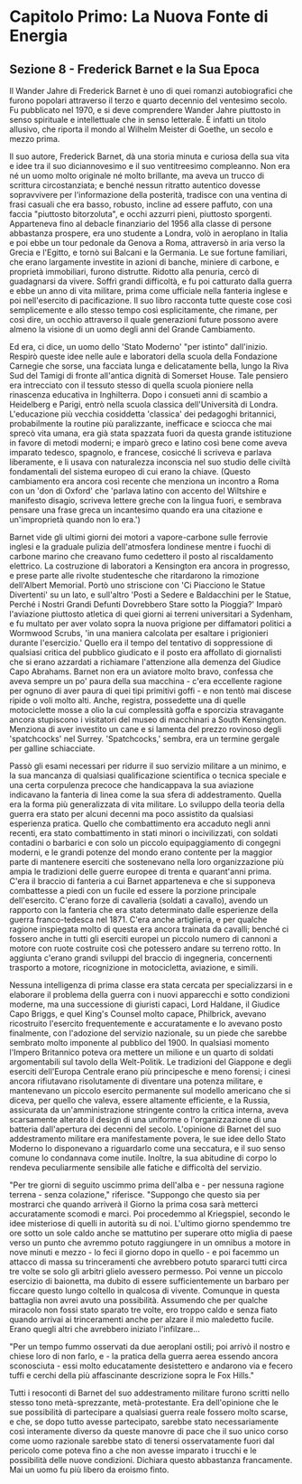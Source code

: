 # Capitolo Primo: La Nuova Fonte di Energia

## Sezione 8 - Frederick Barnet e la Sua Epoca

Il Wander Jahre di Frederick Barnet è uno di quei romanzi autobiografici che furono popolari attraverso il terzo e quarto decennio del ventesimo secolo. Fu pubblicato nel 1970, e si deve comprendere Wander Jahre piuttosto in senso spirituale e intellettuale che in senso letterale. È infatti un titolo allusivo, che riporta il mondo al Wilhelm Meister di Goethe, un secolo e mezzo prima.

Il suo autore, Frederick Barnet, dà una storia minuta e curiosa della sua vita e idee tra il suo diciannovesimo e il suo ventitreesimo compleanno. Non era né un uomo molto originale né molto brillante, ma aveva un trucco di scrittura circostanziata; e benché nessun ritratto autentico dovesse sopravvivere per l'informazione della posterità, tradisce con una ventina di frasi casuali che era basso, robusto, incline ad essere paffuto, con una faccia "piuttosto bitorzoluta", e occhi azzurri pieni, piuttosto sporgenti. Apparteneva fino al debacle finanziario del 1956 alla classe di persone abbastanza prospere, era uno studente a Londra, volò in aeroplano in Italia e poi ebbe un tour pedonale da Genova a Roma, attraversò in aria verso la Grecia e l'Egitto, e tornò sui Balcani e la Germania. Le sue fortune familiari, che erano largamente investite in azioni di banche, miniere di carbone, e proprietà immobiliari, furono distrutte. Ridotto alla penuria, cercò di guadagnarsi da vivere. Soffrì grandi difficoltà, e fu poi catturato dalla guerra e ebbe un anno di vita militare, prima come ufficiale nella fanteria inglese e poi nell'esercito di pacificazione. Il suo libro racconta tutte queste cose così semplicemente e allo stesso tempo così esplicitamente, che rimane, per così dire, un occhio attraverso il quale generazioni future possono avere almeno la visione di un uomo degli anni del Grande Cambiamento.

Ed era, ci dice, un uomo dello 'Stato Moderno' "per istinto" dall'inizio. Respirò queste idee nelle aule e laboratori della scuola della Fondazione Carnegie che sorse, una facciata lunga e delicatamente bella, lungo la Riva Sud del Tamigi di fronte all'antica dignità di Somerset House. Tale pensiero era intrecciato con il tessuto stesso di quella scuola pioniere nella rinascenza educativa in Inghilterra. Dopo i consueti anni di scambio a Heidelberg e Parigi, entrò nella scuola classica dell'Università di Londra. L'educazione più vecchia cosiddetta 'classica' dei pedagoghi britannici, probabilmente la routine più paralizzante, inefficace e sciocca che mai sprecò vita umana, era già stata spazzata fuori da questa grande istituzione in favore di metodi moderni; e imparò greco e latino così bene come aveva imparato tedesco, spagnolo, e francese, cosicché li scriveva e parlava liberamente, e li usava con naturalezza inconscia nel suo studio delle civiltà fondamentali del sistema europeo di cui erano la chiave. (Questo cambiamento era ancora così recente che menziona un incontro a Roma con un 'don di Oxford' che 'parlava latino con accento del Wiltshire e manifesto disagio, scriveva lettere greche con la lingua fuori, e sembrava pensare una frase greca un incantesimo quando era una citazione e un'improprietà quando non lo era.')

Barnet vide gli ultimi giorni dei motori a vapore-carbone sulle ferrovie inglesi e la graduale pulizia dell'atmosfera londinese mentre i fuochi di carbone marino che creavano fumo cedettero il posto al riscaldamento elettrico. La costruzione di laboratori a Kensington era ancora in progresso, e prese parte alle rivolte studentesche che ritardarono la rimozione dell'Albert Memorial. Portò uno striscione con 'Ci Piacciono le Statue Divertenti' su un lato, e sull'altro 'Posti a Sedere e Baldacchini per le Statue, Perché i Nostri Grandi Defunti Dovrebbero Stare sotto la Pioggia?' Imparò l'aviazione piuttosto atletica di quei giorni ai terreni universitari a Sydenham, e fu multato per aver volato sopra la nuova prigione per diffamatori politici a Wormwood Scrubs, 'in una maniera calcolata per esaltare i prigionieri durante l'esercizio.' Quello era il tempo del tentativo di soppressione di qualsiasi critica del pubblico giudicato e il posto era affollato di giornalisti che si erano azzardati a richiamare l'attenzione alla demenza del Giudice Capo Abrahams. Barnet non era un aviatore molto bravo, confessa che aveva sempre un po' paura della sua macchina - c'era eccellente ragione per ognuno di aver paura di quei tipi primitivi goffi - e non tentò mai discese ripide o voli molto alti. Anche, registra, possedette una di quelle motociclette mosse a olio la cui complessità goffa e sporcizia stravagante ancora stupiscono i visitatori del museo di macchinari a South Kensington. Menziona di aver investito un cane e si lamenta del prezzo rovinoso degli 'spatchcocks' nel Surrey. 'Spatchcocks,' sembra, era un termine gergale per galline schiacciate.

Passò gli esami necessari per ridurre il suo servizio militare a un minimo, e la sua mancanza di qualsiasi qualificazione scientifica o tecnica speciale e una certa corpulenza precoce che handicappava la sua aviazione indicavano la fanteria di linea come la sua sfera di addestramento. Quella era la forma più generalizzata di vita militare. Lo sviluppo della teoria della guerra era stato per alcuni decenni ma poco assistito da qualsiasi esperienza pratica. Quello che combattimento era accaduto negli anni recenti, era stato combattimento in stati minori o incivilizzati, con soldati contadini o barbarici e con solo un piccolo equipaggiamento di congegni moderni, e le grandi potenze del mondo erano contente per la maggior parte di mantenere eserciti che sostenevano nella loro organizzazione più ampia le tradizioni delle guerre europee di trenta e quarant'anni prima. C'era il braccio di fanteria a cui Barnet apparteneva e che si supponeva combattesse a piedi con un fucile ed essere la porzione principale dell'esercito. C'erano forze di cavalleria (soldati a cavallo), avendo un rapporto con la fanteria che era stato determinato dalle esperienze della guerra franco-tedesca nel 1871. C'era anche artiglieria, e per qualche ragione inspiegata molto di questa era ancora trainata da cavalli; benché ci fossero anche in tutti gli eserciti europei un piccolo numero di cannoni a motore con ruote costruite così che potessero andare su terreno rotto. In aggiunta c'erano grandi sviluppi del braccio di ingegneria, concernenti trasporto a motore, ricognizione in motocicletta, aviazione, e simili.

Nessuna intelligenza di prima classe era stata cercata per specializzarsi in e elaborare il problema della guerra con i nuovi apparecchi e sotto condizioni moderne, ma una successione di giuristi capaci, Lord Haldane, il Giudice Capo Briggs, e quel King's Counsel molto capace, Philbrick, avevano ricostruito l'esercito frequentemente e accuratamente e lo avevano posto finalmente, con l'adozione del servizio nazionale, su un piede che sarebbe sembrato molto imponente al pubblico del 1900. In qualsiasi momento l'Impero Britannico poteva ora mettere un milione e un quarto di soldati argomentabili sul tavolo della Welt-Politik. Le tradizioni del Giappone e degli eserciti dell'Europa Centrale erano più principesche e meno forensi; i cinesi ancora rifiutavano risolutamente di diventare una potenza militare, e mantenevano un piccolo esercito permanente sul modello americano che si diceva, per quello che valeva, essere altamente efficiente, e la Russia, assicurata da un'amministrazione stringente contro la critica interna, aveva scarsamente alterato il design di una uniforme o l'organizzazione di una batteria dall'apertura dei decenni del secolo. L'opinione di Barnet del suo addestramento militare era manifestamente povera, le sue idee dello Stato Moderno lo disponevano a riguardarlo come una seccatura, e il suo senso comune lo condannava come inutile. Inoltre, la sua abitudine di corpo lo rendeva peculiarmente sensibile alle fatiche e difficoltà del servizio.

"Per tre giorni di seguito uscimmo prima dell'alba e - per nessuna ragione terrena - senza colazione," riferisce. "Suppongo che questo sia per mostrarci che quando arriverà il Giorno la prima cosa sarà metterci accuratamente scomodi e marci. Poi procedemmo al Kriegspiel, secondo le idee misteriose di quelli in autorità su di noi. L'ultimo giorno spendemmo tre ore sotto un sole caldo anche se mattutino per superare otto miglia di paese verso un punto che avremmo potuto raggiungere in un omnibus a motore in nove minuti e mezzo - lo feci il giorno dopo in quello - e poi facemmo un attacco di massa su trinceramenti che avrebbero potuto spararci tutti circa tre volte se solo gli arbitri glielo avessero permesso. Poi venne un piccolo esercizio di baionetta, ma dubito di essere sufficientemente un barbaro per ficcare questo lungo coltello in qualcosa di vivente. Comunque in questa battaglia non avrei avuto una possibilità. Assumendo che per qualche miracolo non fossi stato sparato tre volte, ero troppo caldo e senza fiato quando arrivai ai trinceramenti anche per alzare il mio maledetto fucile. Erano quegli altri che avrebbero iniziato l'infilzare...

"Per un tempo fummo osservati da due aeroplani ostili; poi arrivò il nostro e chiese loro di non farlo, e - la pratica della guerra aerea essendo ancora sconosciuta - essi molto educatamente desistettero e andarono via e fecero tuffi e cerchi della più affascinante descrizione sopra le Fox Hills."

Tutti i resoconti di Barnet del suo addestramento militare furono scritti nello stesso tono metà-sprezzante, metà-protestante. Era dell'opinione che le sue possibilità di partecipare a qualsiasi guerra reale fossero molto scarse, e che, se dopo tutto avesse partecipato, sarebbe stato necessariamente così interamente diverso da queste manovre di pace che il suo unico corso come uomo razionale sarebbe stato di tenersi osservatamente fuori dal pericolo come poteva fino a che non avesse imparato i trucchi e le possibilità delle nuove condizioni. Dichiara questo abbastanza francamente. Mai un uomo fu più libero da eroismo finto.